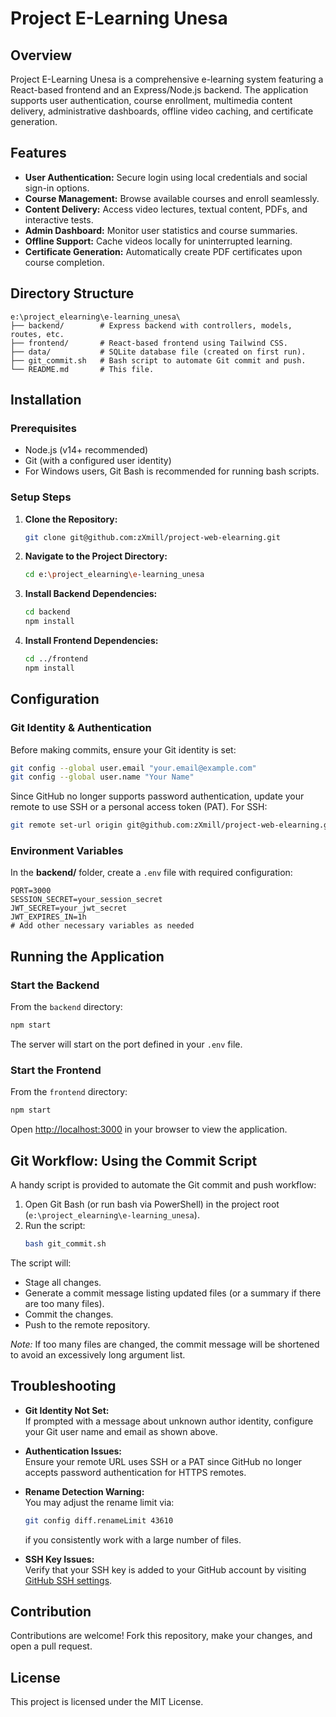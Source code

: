 # Project E-Learning Unesa

## Overview
Project E-Learning Unesa is a comprehensive e-learning system featuring a React-based frontend and an Express/Node.js backend. The application supports user authentication, course enrollment, multimedia content delivery, administrative dashboards, offline video caching, and certificate generation.

## Features
- **User Authentication:** Secure login using local credentials and social sign-in options.
- **Course Management:** Browse available courses and enroll seamlessly.
- **Content Delivery:** Access video lectures, textual content, PDFs, and interactive tests.
- **Admin Dashboard:** Monitor user statistics and course summaries.
- **Offline Support:** Cache videos locally for uninterrupted learning.
- **Certificate Generation:** Automatically create PDF certificates upon course completion.

## Directory Structure
```
e:\project_elearning\e-learning_unesa\
├── backend/        # Express backend with controllers, models, routes, etc.
├── frontend/       # React-based frontend using Tailwind CSS.
├── data/           # SQLite database file (created on first run).
├── git_commit.sh   # Bash script to automate Git commit and push.
└── README.md       # This file.
```

## Installation

### Prerequisites
- Node.js (v14+ recommended)
- Git (with a configured user identity)
- For Windows users, Git Bash is recommended for running bash scripts.

### Setup Steps
1. **Clone the Repository:**
   ```bash
   git clone git@github.com:zXmill/project-web-elearning.git
   ```
2. **Navigate to the Project Directory:**
   ```bash
   cd e:\project_elearning\e-learning_unesa
   ```
3. **Install Backend Dependencies:**
   ```bash
   cd backend
   npm install
   ```
4. **Install Frontend Dependencies:**
   ```bash
   cd ../frontend
   npm install
   ```

## Configuration

### Git Identity & Authentication
Before making commits, ensure your Git identity is set:
```bash
git config --global user.email "your.email@example.com"
git config --global user.name "Your Name"
```
Since GitHub no longer supports password authentication, update your remote to use SSH or a personal access token (PAT). For SSH:
```bash
git remote set-url origin git@github.com:zXmill/project-web-elearning.git
```

### Environment Variables
In the **backend/** folder, create a `.env` file with required configuration:
```dotenv
PORT=3000
SESSION_SECRET=your_session_secret
JWT_SECRET=your_jwt_secret
JWT_EXPIRES_IN=1h
# Add other necessary variables as needed
```

## Running the Application

### Start the Backend
From the `backend` directory:
```bash
npm start
```
The server will start on the port defined in your `.env` file.

### Start the Frontend
From the `frontend` directory:
```bash
npm start
```
Open [http://localhost:3000](http://localhost:3000) in your browser to view the application.

## Git Workflow: Using the Commit Script

A handy script is provided to automate the Git commit and push workflow:

1. Open Git Bash (or run bash via PowerShell) in the project root (`e:\project_elearning\e-learning_unesa`).
2. Run the script:
   ```bash
   bash git_commit.sh
   ```
   
The script will:
- Stage all changes.
- Generate a commit message listing updated files (or a summary if there are too many files).
- Commit the changes.
- Push to the remote repository.

*Note:* If too many files are changed, the commit message will be shortened to avoid an excessively long argument list.

## Troubleshooting

- **Git Identity Not Set:**  
  If prompted with a message about unknown author identity, configure your Git user name and email as shown above.

- **Authentication Issues:**  
  Ensure your remote URL uses SSH or a PAT since GitHub no longer accepts password authentication for HTTPS remotes.

- **Rename Detection Warning:**  
  You may adjust the rename limit via:  
  ```bash
  git config diff.renameLimit 43610
  ```
  if you consistently work with a large number of files.

- **SSH Key Issues:**  
  Verify that your SSH key is added to your GitHub account by visiting [GitHub SSH settings](https://github.com/settings/keys).

## Contribution
Contributions are welcome! Fork this repository, make your changes, and open a pull request.

## License
This project is licensed under the MIT License.